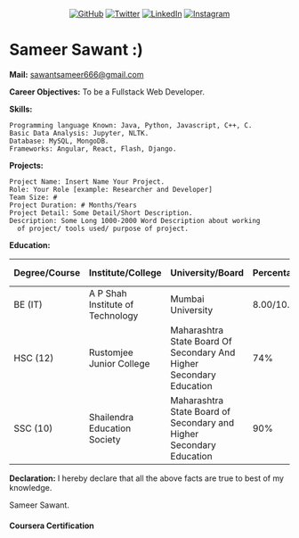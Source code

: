 <p align="center">
	<a href="https://github.com/Sameersawant77"><img src="https://img.shields.io/github/followers/Sameersawant77.svg?label=GitHub&style=social" target="__blank" alt="GitHub"></a>
	<a href="https://twitter.com/YOUR_USERNAME"><img src="https://img.shields.io/twitter/follow/YOUR_USERNAME?label=Twitter&style=social" alt="Twitter" target="_blank"></a>
	<a href="https://www.linkedin.com/in/YOUR_USERNAME"><img src="https://img.shields.io/badge/LinkedIn--_.svg?style=social&logo=linkedin" alt="LinkedIn" target="_blank"></a>
	<a href="https://www.instagram.com/YOUR_USERNAME"><img src="https://img.shields.io/badge/Instagram--_.svg?style=social&logo=Instagram" alt="Instagram" target="_blank"></a>
	<!-- the above snippet was taken by -->
</p>

# Sameer Sawant :)

<b>Mail:</b> sawantsameer666@gmail.com

<b>Career Objectives:</b>
	To be a Fullstack Web Developer.

<b>Skills:</b>

	Programming language Known: Java, Python, Javascript, C++, C.
	Basic Data Analysis: Jupyter, NLTK.
	Database: MySQL, MongoDB.
	Frameworks: Angular, React, Flash, Django.

<b>Projects:</b>

	Project Name: Insert Name Your Project.
	Role: Your Role [example: Researcher and Developer]
	Team Size: #
	Project Duration: # Months/Years
	Project Detail: Some Detail/Short Description.
	Description: Some Long 1000-2000 Word Description about working 
      of project/ tools used/ purpose of project.


<b>Education:</b>

| Degree/Course | Institute/College | University/Board | Percentage/CGPA | Year of Passing |
| ------------- | ----------------- | ---------------- | --------------- | --------------- |
| BE (IT) | A P Shah Institute of Technology | Mumbai University | 8.00/10.0 | 2023 |
| HSC (12) | Rustomjee Junior College | Maharashtra State Board Of Secondary And Higher Secondary Education | 74% | 2019 |
| SSC (10) | Shailendra Education Society | Maharashtra State Board of Secondary and Higher Secondary Education | 90% | 2017 |

<b>Declaration:</b> I hereby declare that all the above facts are true to best of my knowledge.

Sameer Sawant.

#### Coursera Certification
